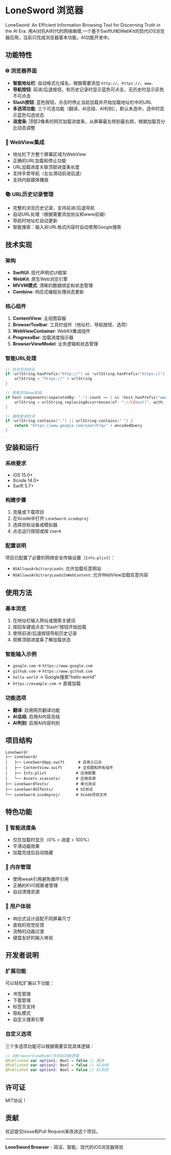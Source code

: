 # LoneSword 浏览器
LoneSword: An Efficient Information Browsing Tool for Discerning Truth in the AI Era.
用AI对抗AI时代的网络熵增,一个基于SwiftUI和WebKit的现代iOS浏览器应用，当前只完成浏览器基本功能，AI功能开发中。

## 功能特性

### 🌐 浏览器界面
- **智能地址栏**: 自动格式化域名，根据需要添加 `http://`、`https://`、`www.`
- **导航按钮**: 前进/后退按钮，有历史记录时显示蓝色可点击，无历史时显示灰色不可点击
- **Slash按钮**: 蓝色按钮，点击时停止当前加载并开始加载地址栏中的URL
- **多选项功能**: 三个可选功能（翻译、AI总结、AI判别），默认未选中，选中时显示蓝色勾选状态
- **进度条**: 顶部2像素的网页加载进度条，从屏幕最左侧到最右侧，根据加载百分比动态调整

### 📱 WebView集成
- 地址栏下方整个屏幕区域为WebView
- 正确的URL加载和停止功能
- URL加载进度关联顶部进度条长度
- 支持手势导航（左右滑动前进后退）
- 支持内联媒体播放

### 📚 URL历史记录管理
- 完整的浏览历史记录，支持前进/后退导航
- 自动URL处理（根据需要添加协议和www前缀）
- 导航时地址栏自动更新
- 智能搜索：输入非URL格式内容时自动使用Google搜索

## 技术实现

### 架构
- **SwiftUI**: 现代声明式UI框架
- **WebKit**: 原生Web浏览引擎
- **MVVM模式**: 清晰的数据绑定和状态管理
- **Combine**: 响应式编程处理状态更新

### 核心组件
1. **ContentView**: 主视图容器
2. **BrowserToolbar**: 工具栏组件（地址栏、导航按钮、选项）
3. **WebViewContainer**: WebKit集成组件
4. **ProgressBar**: 加载进度指示器
5. **BrowserViewModel**: 业务逻辑和状态管理

### 智能URL处理
```swift
// 自动添加协议
if !urlString.hasPrefix("http://") && !urlString.hasPrefix("https://") {
    urlString = "https://" + urlString
}

// 智能添加www前缀
if host.components(separatedBy: ".").count == 2 && !host.hasPrefix("www.") {
    urlString = urlString.replacingOccurrences(of: "://\(host)", with: "://www.\(host)")
}

// 搜索查询检测
if !urlString.contains(".") || urlString.contains(" ") {
    return "https://www.google.com/search?q=" + encodedQuery
}
```

## 安装和运行

### 系统要求
- iOS 15.0+
- Xcode 14.0+
- Swift 5.7+

### 构建步骤
1. 克隆或下载项目
2. 在Xcode中打开 `LoneSword.xcodeproj`
3. 选择目标设备或模拟器
4. 点击运行按钮或按 `Cmd+R`

### 配置说明
项目已配置了必要的网络安全传输设置（`Info.plist`）：
- `NSAllowsArbitraryLoads`: 允许加载任意网站
- `NSAllowsArbitraryLoadsInWebContent`: 允许WebView加载任意内容

## 使用方法

### 基本浏览
1. 在地址栏输入网址或搜索关键词
2. 按回车键或点击"Slash"按钮开始加载
3. 使用前进/后退按钮导航历史记录
4. 观察顶部进度条了解加载状态

### 智能输入示例
- `google.com` → `https://www.google.com`
- `github.com` → `https://www.github.com`
- `hello world` → Google搜索"hello world"
- `https://example.com` → 直接加载

### 功能选项
- **翻译**: 启用网页翻译功能
- **AI总结**: 启用AI内容总结
- **AI判别**: 启用AI内容判别

## 项目结构

```
LoneSword/
├── LoneSword/
│   ├── LoneSwordApp.swift      # 应用入口点
│   ├── ContentView.swift       # 主视图和所有组件
│   ├── Info.plist             # 应用配置
│   └── Assets.xcassets/       # 应用资源
├── LoneSwordTests/            # 单元测试
├── LoneSwordUITests/          # UI测试
└── LoneSword.xcodeproj/       # Xcode项目文件
```

## 特色功能

### 🎯 智能进度条
- 仅在加载时显示（0% < 进度 < 100%）
- 平滑动画效果
- 加载完成后自动隐藏

### 🔄 内存管理
- 使用weak引用避免循环引用
- 正确的KVO观察者管理
- 自动清理资源

### 🎨 用户体验
- 响应式设计适配不同屏幕尺寸
- 直观的视觉反馈
- 流畅的动画过渡
- 键盘友好的输入体验

## 开发者说明

### 扩展功能
可以轻松扩展以下功能：
- 书签管理
- 下载管理
- 标签页支持
- 隐私模式
- 自定义搜索引擎

### 自定义选项
三个多选项功能可以根据需要实现具体逻辑：
```swift
// 在BrowserViewModel中添加功能逻辑
@Published var option1: Bool = false // 翻译
@Published var option2: Bool = false // AI总结  
@Published var option3: Bool = false // AI判别
```

## 许可证
MIT协议！

## 贡献

欢迎提交Issue和Pull Request来改进这个项目。

---

**LoneSword Browser** - 简洁、智能、现代的iOS浏览器体验 
